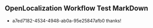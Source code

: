 ## OpenLocalization Workflow Test MarkDown
* a7ed7182-4534-4948-ab0a-95e25847afb0 thanks!

<!--HONumber=Aug16_HO1-->



